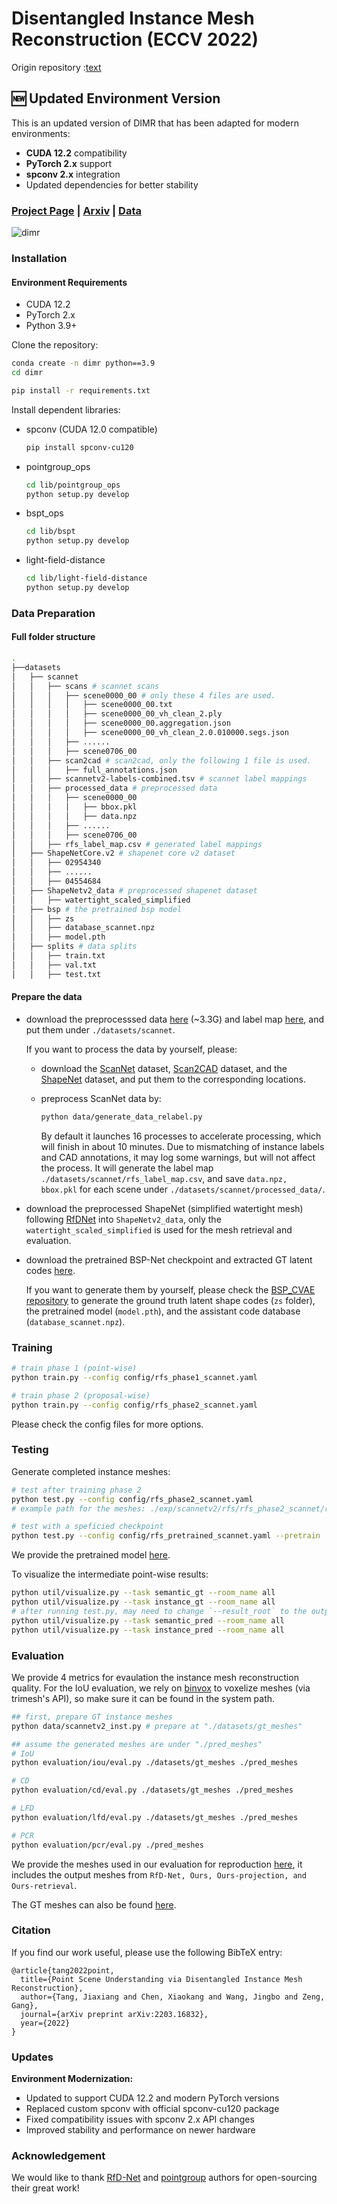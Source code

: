# Disentangled Instance Mesh Reconstruction (ECCV 2022)

Origin repository :[text](https://github.com/ashawkey/dimr)

## 🆕 Updated Environment Version

This is an updated version of DIMR that has been adapted for modern environments:
- **CUDA 12.2** compatibility
- **PyTorch 2.x** support
- **spconv 2.x** integration
- Updated dependencies for better stability

### [Project Page](https://ashawkey.github.io/dimr/) | [Arxiv](https://arxiv.org/abs/2203.16832) | [Data](https://drive.google.com/drive/folders/1pzJ-PIe9pGjf0yNwfAU5zjQ4YMKJYbno?usp=sharing)


![dimr](./assets/dimr.png)


### Installation

#### Environment Requirements

- CUDA 12.2
- PyTorch 2.x
- Python 3.9+

Clone the repository:
```bash
conda create -n dimr python==3.9
cd dimr

pip install -r requirements.txt
```

Install dependent libraries:

* spconv (CUDA 12.0 compatible)
  ```bash
  pip install spconv-cu120
  ```

* pointgroup_ops
  ```bash
  cd lib/pointgroup_ops
  python setup.py develop
  ```

* bspt_ops
  ```bash
  cd lib/bspt
  python setup.py develop
  ```

* light-field-distance
  ```bash
  cd lib/light-field-distance
  python setup.py develop
  ```


### Data Preparation

#### Full folder structure

```bash
.
├──datasets
│   ├── scannet
│   │   ├── scans # scannet scans
│   │   │   ├── scene0000_00 # only these 4 files are used.
│   │   │   │   ├── scene0000_00.txt
│   │   │   │   ├── scene0000_00_vh_clean_2.ply
│   │   │   │   ├── scene0000_00.aggregation.json
│   │   │   │   ├── scene0000_00_vh_clean_2.0.010000.segs.json
│   │   │   ├── ......
│   │   │   ├── scene0706_00
│   │   ├── scan2cad # scan2cad, only the following 1 file is used.
│   │   │   ├── full_annotations.json
│   │   ├── scannetv2-labels-combined.tsv # scannet label mappings
│   │   ├── processed_data # preprocessed data
│   │   │   ├── scene0000_00 
│   │   │   │   ├── bbox.pkl
│   │   │   │   ├── data.npz
│   │   │   ├── ......
│   │   │   ├── scene0706_00
│   │   ├── rfs_label_map.csv # generated label mappings
│   ├── ShapeNetCore.v2 # shapenet core v2 dataset
│   │   ├── 02954340
│   │   ├── ......
│   │   ├── 04554684
│   ├── ShapeNetv2_data # preprocessed shapenet dataset
│   │   ├── watertight_scaled_simplified
│   ├── bsp # the pretrained bsp model
│   │   ├── zs
│   │   ├── database_scannet.npz
│   │   ├── model.pth
│   ├── splits # data splits
│   │   ├── train.txt
│   │   ├── val.txt
│   │   ├── test.txt
```

#### Prepare the data

* download the preprocesssed data [here](https://drive.google.com/file/d/1lJUWMQ2g-a1r2QGjawpgU3jVCCqF-DLO/view?usp=sharing) (~3.3G) and label map [here](https://drive.google.com/file/d/18riZPYQxKhmlTw-0ku7paMxLAT9ZoNdp/view?usp=sharing), and put them under `./datasets/scannet`.

  If you want to process the data by yourself, please:
  
  * download the [ScanNet](http://www.scan-net.org/) dataset, [Scan2CAD](https://github.com/skanti/Scan2CAD) dataset, and the [ShapeNet](https://shapenet.org/) dataset, and put them to the corresponding locations.

  * preprocess ScanNet data by:

    ```bash
    python data/generate_data_relabel.py
    ```

    By default it launches 16 processes to accelerate processing, which will finish in about 10 minutes. Due to mismatching of instance labels and CAD annotations, it may log some warnings, but will not affect the process.
    It will generate the label map `./datasets/scannet/rfs_label_map.csv`, and save `data.npz, bbox.pkl` for each scene under `./datasets/scannet/processed_data/`.

* download the preprocessed ShapeNet (simplified watertight mesh) following [RfDNet](https://github.com/yinyunie/RfDNet) into `ShapeNetv2_data`, only the `watertight_scaled_simplified` is used for the mesh retrieval and evaluation.

* download the pretrained BSP-Net checkpoint and extracted GT latent codes [here](https://drive.google.com/file/d/1lKCrwM9aA9CWyD_baoIuxt7VCNV17WLR/view?usp=sharing).

  If you want to generate them by yourself, please check the [BSP_CVAE repository](https://github.com/ashawkey/bsp_cvae) to generate the ground truth latent shape codes (`zs` folder), the pretrained model (`model.pth`), and the assistant code database (`database_scannet.npz`).


### Training

```bash
# train phase 1 (point-wise)
python train.py --config config/rfs_phase1_scannet.yaml

# train phase 2 (proposal-wise)
python train.py --config config/rfs_phase2_scannet.yaml
```

Please check the config files for more options.

### Testing

Generate completed instance meshes:
```bash
# test after training phase 2
python test.py --config config/rfs_phase2_scannet.yaml
# example path for the meshes: ./exp/scannetv2/rfs/rfs_phase2_scannet/result/epoch256_nmst0.3_scoret0.05_npointt100/val/trimeshes/

# test with a speficied checkpoint
python test.py --config config/rfs_pretrained_scannet.yaml --pretrain ./checkpoint.pth
```

We provide the pretrained model [here](https://drive.google.com/file/d/1vYS7kD5bcQKQY-YjDtuty87yNVg4t1zf/view?usp=sharing).


To visualize the intermediate point-wise results:
```bash
python util/visualize.py --task semantic_gt --room_name all
python util/visualize.py --task instance_gt --room_name all
# after running test.py, may need to change `--result_root` to the output directory, check the script for more details.
python util/visualize.py --task semantic_pred --room_name all
python util/visualize.py --task instance_pred --room_name all
```

### Evaluation

We provide 4 metrics for evaulation the instance mesh reconstruction quality.
For the IoU evaluation, we rely on [binvox](https://www.patrickmin.com/binvox/) to voxelize meshes (via trimesh's API), so make sure it can be found in the system path.

```bash
## first, prepare GT instance meshes 
python data/scannetv2_inst.py # prepare at "./datasets/gt_meshes"

## assume the generated meshes are under "./pred_meshes"
# IoU
python evaluation/iou/eval.py ./datasets/gt_meshes ./pred_meshes

# CD
python evaluation/cd/eval.py ./datasets/gt_meshes ./pred_meshes

# LFD
python evaluation/lfd/eval.py ./datasets/gt_meshes ./pred_meshes

# PCR
python evaluation/pcr/eval.py ./pred_meshes
```

We provide the meshes used in our evaluation for reproduction [here](https://drive.google.com/file/d/1_z0nHZQ86-WApr3J0Lw1OV3fL4rrh_V4/view?usp=sharing), it includes the output meshes from `RfD-Net, Ours, Ours-projection, and Ours-retrieval`.

The GT meshes can also be found [here](https://drive.google.com/file/d/1ArUgyoSfXuSP34Asf0HrZYbd28yPm0vQ/view?usp=sharing).


### Citation

If you find our work useful, please use the following BibTeX entry:
```
@article{tang2022point,
  title={Point Scene Understanding via Disentangled Instance Mesh Reconstruction},
  author={Tang, Jiaxiang and Chen, Xiaokang and Wang, Jingbo and Zeng, Gang},
  journal={arXiv preprint arXiv:2203.16832},
  year={2022}
}
```

### Updates

**Environment Modernization:**
- Updated to support CUDA 12.2 and modern PyTorch versions
- Replaced custom spconv with official spconv-cu120 package
- Fixed compatibility issues with spconv 2.x API changes
- Improved stability and performance on newer hardware

### Acknowledgement

We would like to thank [RfD-Net](https://github.com/yinyunie/RfDNet) and [pointgroup](https://github.com/dvlab-research/PointGroup) authors for open-sourcing their great work!